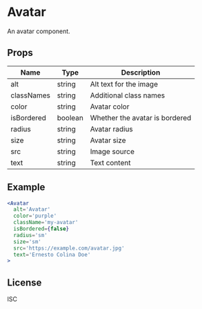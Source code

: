 # Avatar

An avatar component.

## Props

| Name       | Type    | Description                    |
| ---------- | ------- | ------------------------------ |
| alt        | string  | Alt text for the image         |
| classNames | string  | Additional class names         |
| color      | string  | Avatar color                   |
| isBordered | boolean | Whether the avatar is bordered |
| radius     | string  | Avatar radius                  |
| size       | string  | Avatar size                    |
| src        | string  | Image source                   |
| text       | string  | Text content                   |

## Example

```jsx
<Avatar
  alt='Avatar'
  color='purple'
  className='my-avatar'
  isBordered={false}
  radius='sm'
  size='sm'
  src='https://example.com/avatar.jpg'
  text='Ernesto Colina Doe'
>
```

## License

ISC
